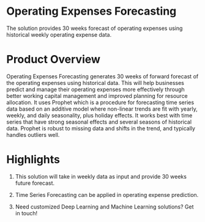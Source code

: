 # Operating Expenses Forecasting
The solution provides 30 weeks forecast of operating expenses using historical weekly operating expense data.

# Product Overview
Operating Expenses Forecasting generates 30 weeks of forward forecast of the operating expenses using historical data. This will help businesses predict and manage their operating expenses more effectively through better working capital management and improved planning for resource allocation. It uses Prophet which is a procedure for forecasting time series data based on an additive model where non-linear trends are fit with yearly, weekly, and daily seasonality, plus holiday effects. It works best with time series that have strong seasonal effects and several seasons of historical data. Prophet is robust to missing data and shifts in the trend, and typically handles outliers well.

# Highlights
1. This solution will take in weekly data as input and provide 30 weeks future forecast.

2. Time Series Forecasting can be applied in operating expense prediction.

3. Need customized Deep Learning and Machine Learning solutions? Get in touch!
